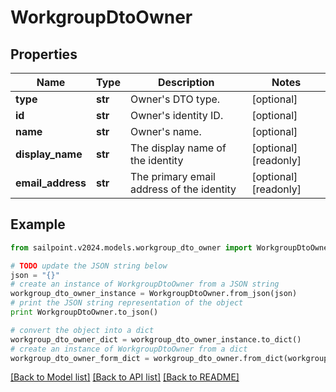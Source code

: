 # WorkgroupDtoOwner


## Properties

Name | Type | Description | Notes
------------ | ------------- | ------------- | -------------
**type** | **str** | Owner&#39;s DTO type. | [optional] 
**id** | **str** | Owner&#39;s identity ID. | [optional] 
**name** | **str** | Owner&#39;s name. | [optional] 
**display_name** | **str** | The display name of the identity | [optional] [readonly] 
**email_address** | **str** | The primary email address of the identity | [optional] [readonly] 

## Example

```python
from sailpoint.v2024.models.workgroup_dto_owner import WorkgroupDtoOwner

# TODO update the JSON string below
json = "{}"
# create an instance of WorkgroupDtoOwner from a JSON string
workgroup_dto_owner_instance = WorkgroupDtoOwner.from_json(json)
# print the JSON string representation of the object
print WorkgroupDtoOwner.to_json()

# convert the object into a dict
workgroup_dto_owner_dict = workgroup_dto_owner_instance.to_dict()
# create an instance of WorkgroupDtoOwner from a dict
workgroup_dto_owner_form_dict = workgroup_dto_owner.from_dict(workgroup_dto_owner_dict)
```
[[Back to Model list]](../README.md#documentation-for-models) [[Back to API list]](../README.md#documentation-for-api-endpoints) [[Back to README]](../README.md)


